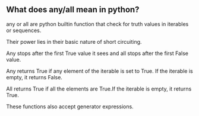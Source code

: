 ## What does any/all mean in python?

any or all are python builtin function that check for truth values in
iterables or sequences. 

Their power lies in their basic nature of short circuiting.

Any stops after the first True value it sees and all stops after the 
first False value.

Any returns True if any element of the iterable is set to True. If the
iterable is empty, it returns False.

All returns True if all the elements are True.If the iterable is empty,
it returns True.

These functions also accept generator expressions.



